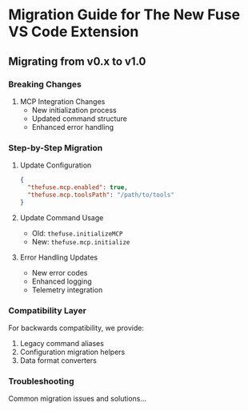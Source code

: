 # Migration Guide for The New Fuse VS Code Extension

## Migrating from v0.x to v1.0

### Breaking Changes
1. MCP Integration Changes
   - New initialization process
   - Updated command structure
   - Enhanced error handling

### Step-by-Step Migration
1. Update Configuration
   ```json
   {
     "thefuse.mcp.enabled": true,
     "thefuse.mcp.toolsPath": "/path/to/tools"
   }
   ```

2. Update Command Usage
   - Old: `thefuse.initializeMCP`
   - New: `thefuse.mcp.initialize`

3. Error Handling Updates
   - New error codes
   - Enhanced logging
   - Telemetry integration

### Compatibility Layer
For backwards compatibility, we provide:
1. Legacy command aliases
2. Configuration migration helpers
3. Data format converters

### Troubleshooting
Common migration issues and solutions...